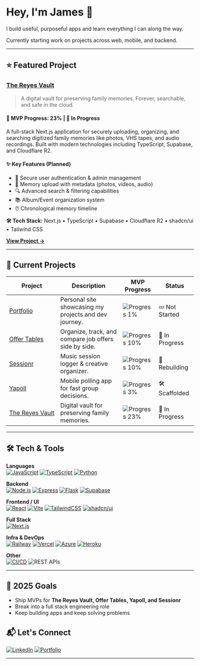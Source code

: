 # Hey, I'm James 👋

I build useful, purposeful apps and learn everything I can along the way.

Currently starting work on projects across web, mobile, and backend.

---

## ⭐ Featured Project

### [The Reyes Vault](https://demo.thereyesvault.com)

> A digital vault for preserving family memories. Forever, searchable, and safe in the cloud.

#### **🚀 MVP Progress: 23%** | **🚧 In Progress**

A full-stack Next.js application for securely uploading, organizing, and searching digitized family memories like photos, VHS tapes, and audio recordings. Built with modern technologies including TypeScript, Supabase, and Cloudflare R2.

#### **✨ Key Features (Planned)**

- 🔐 Secure user authentication & admin management
- 📁 Memory upload with metadata (photos, videos, audio)
- 🔍 Advanced search & filtering capabilities
- 📚 Album/Event organization system
- ⏰ Chronological memory timeline

**🛠️ Tech Stack:** Next.js • TypeScript • Supabase • Cloudflare R2 • shadcn/ui • Tailwind CSS

[**View Project →**](https://github.com/jamesleoreyes/the-reyes-vault)

---

## 🚀 Current Projects

| Project                                                                       | Description                                           | MVP Progress                                  | Status         |
| ----------------------------------------------------------------------------- | ----------------------------------------------------- | --------------------------------------------- | -------------- |
| [Portfolio](https://github.com/jamesleoreyes/portfolio)                       | Personal site showcasing my projects and dev journey. | ![Progress 1%](https://geps.dev/progress/1)   | 💤 Not Started |
| [Offer Tables](https://github.com/jamesleoreyes/offertables)                  | Organize, track, and compare job offers side by side. | ![Progress 10%](https://geps.dev/progress/10) | 🚧 In Progress |
| [Sessionr](https://github.com/jamesleoreyes/sessionr)                         | Music session logger & creative organizer.            | ![Progress 10%](https://geps.dev/progress/10) | 🚧 Rebuilding  |
| [Yapoll](https://github.com/jamesleoreyes/yapoll)                             | Mobile polling app for fast group decisions.          | ![Progress 3%](https://geps.dev/progress/3)   | 🛠️ Scaffolded  |
| [The&nbsp;Reyes&nbsp;Vault](https://github.com/jamesleoreyes/the-reyes-vault) | Digital vault for preserving family memories.         | ![Progress 23%](https://geps.dev/progress/23) | 🚧 In Progress |

---

## 🛠️ Tech & Tools

**Languages**  
[![JavaScript](https://img.shields.io/badge/-JavaScript-F7DF1E?logo=javascript&logoColor=000)](https://developer.mozilla.org/en-US/docs/Web/JavaScript)
[![TypeScript](https://img.shields.io/badge/-TypeScript-3178C6?logo=typescript&logoColor=fff)](https://www.typescriptlang.org/)
[![Python](https://img.shields.io/badge/-Python-3776AB?logo=python&logoColor=fff)](https://www.python.org/)

**Backend**  
[![Node.js](https://img.shields.io/badge/-Node.js-339933?logo=node.js&logoColor=fff)](https://nodejs.org/)
[![Express](https://img.shields.io/badge/-Express-000000?logo=express&logoColor=fff)](https://expressjs.com/)
[![Flask](https://img.shields.io/badge/-Flask-000000?logo=flask&logoColor=fff)](https://flask.palletsprojects.com/)
[![Supabase](https://img.shields.io/badge/-Supabase-3ECF8E?logo=supabase&logoColor=fff)](https://supabase.com/)

**Frontend / UI**  
[![React](https://img.shields.io/badge/-React-61DAFB?logo=react&logoColor=000)](https://react.dev/)
[![Vite](https://img.shields.io/badge/-Vite-646CFF?logo=vite&logoColor=fff)](https://vitejs.dev/)
[![TailwindCSS](https://img.shields.io/badge/-TailwindCSS-06B6D4?logo=tailwindcss&logoColor=fff)](https://tailwindcss.com/)
[![shadcn/ui](https://img.shields.io/endpoint?url=https://gist.githubusercontent.com/jamesleoreyes/d58b831d01da290ac5354caa5034f125/raw/8a20a7220087c8ec3375e1b58e0db1fa71e1d15c/shadcnui.json)](https://ui.shadcn.com/)

**Full Stack**  
[![Next.js](https://img.shields.io/badge/-Next.js-000000?logo=next.js&logoColor=fff)](https://nextjs.org/)

**Infra & DevOps**  
[![Railway](https://img.shields.io/badge/-Railway-0B0D0E?logo=railway&logoColor=fff)](https://railway.app/)
[![Vercel](https://img.shields.io/badge/-Vercel-000000?logo=vercel&logoColor=fff)](https://vercel.com/)
[![Azure](https://img.shields.io/endpoint?url=https://gist.githubusercontent.com/jamesleoreyes/b01658e06ae70ffb6a21c6de9d96f8f8/raw/3dc97ce0728cfa0be294758ff2169b07813d686c/azure-badge.json)](https://azure.microsoft.com/)
[![Heroku](https://img.shields.io/badge/-Heroku-430098?logo=heroku&logoColor=fff)](https://heroku.com/)

**Other**  
[![CI/CD](https://img.shields.io/badge/-CI/CD-555)](https://www.redhat.com/en/topics/devops/what-is-ci-cd)
![REST APIs](https://img.shields.io/badge/-REST%20APIs-FF6F61)

---

## 🎯 2025 Goals

- Ship MVPs for **The Reyes Vault, Offer Tables, Yapoll, and Sessionr**
- Break into a full stack engineering role
- Keep building apps and keep solving problems


## 📬 Let's Connect

[![LinkedIn](https://img.shields.io/endpoint?url=https://gist.githubusercontent.com/jamesleoreyes/65f415e75711a440bd2d426e4248562d/raw/e908f65b8f967b2a20cb147778561ee24f231421/linkedin.json)](https://www.linkedin.com/in/jamesleoreyes) 
[![Portfolio](https://img.shields.io/badge/-Portfolio-000000?logo=globe&logoColor=fff)](https://jameslreyes.com) 

---
